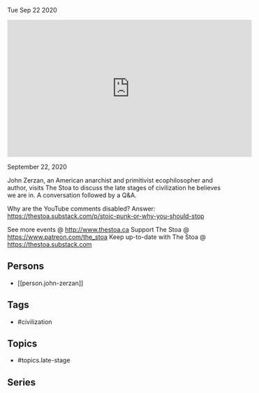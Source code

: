 



Tue Sep 22 2020

<iframe width="560" height="315" src="https://www.youtube.com/embed/KRv8S9ZTEtM" title="Late Stage Civilization w/ John Zerzan" frameborder="0" allow="accelerometer; autoplay; clipboard-write; encrypted-media; gyroscope; picture-in-picture" allowfullscreen ></iframe>

September 22, 2020

John Zerzan, an American anarchist and primitivist ecophilosopher and author, visits The Stoa to discuss the late stages of civilization he believes we are in. A conversation followed by a Q&A.

Why are the YouTube comments disabled? Answer: https://thestoa.substack.com/p/stoic-punk-or-why-you-should-stop

See more events @ http://www.thestoa.ca
Support The Stoa @ https://www.patreon.com/the_stoa
Keep up-to-date with The Stoa @ https://thestoa.substack.com

## Persons

- [[person.john-zerzan]]

## Tags

- #civilization

## Topics

- #topics.late-stage

## Series



